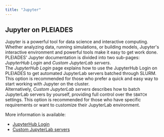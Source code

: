 ```yaml
---
title: "Jupyter"
---
```


## Jupyter on PLEIADES
Jupyter is a powerful tool for data science and interactive computing. Whether analyzing data, running simulations, or building models, Jupyter's interactive environment and powerful tools make it easy to get work done. PLEIADES' Jupyter documentation is divided into two sub-pages: *JupyterHub Login* and *Custom JupyterLab servers*.  
The *JupyterHub Login* page explains how to use the JupyterHub Login on PLEIADES to get automated JupyterLab servers batched through SLURM. This option is recommended for those who prefer a quick and easy way to start working with Jupyter on the cluster.  
Alternatively, *Custom JupyterLab servers* describes how to batch JupyterLab servers by yourself, providing full control over the `SBATCH` settings. This option is recommended for those who have specific requirements or want to customize their JupyterLab environment.  


More information is available:
- [JupyterHub Login](jupyter/jupyterHub)
- [Custom JupyterLab servers](jupyter/jupyter-nb_on_pleiades)

